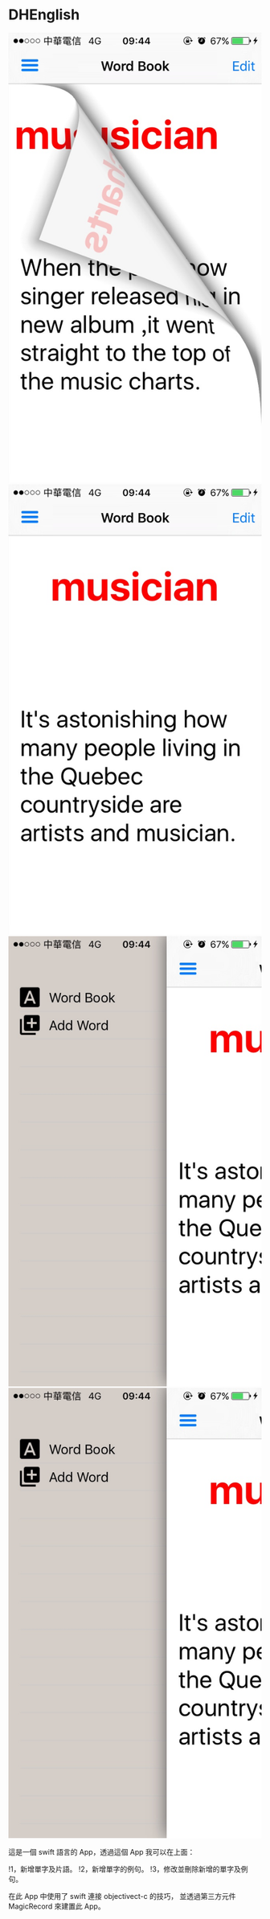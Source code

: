 # DHEnglish

![](https://github.com/DarrenHsu/DHEnglish/blob/master/Screen%20Shot/thumb_IMG_4510_1024.jpg)
![](https://github.com/DarrenHsu/DHEnglish/blob/master/Screen%20Shot/thumb_IMG_4511_1024.jpg)
![](https://github.com/DarrenHsu/DHEnglish/blob/master/Screen%20Shot/thumb_IMG_4512_1024.jpg)
![](https://github.com/DarrenHsu/DHEnglish/blob/master/Screen%20Shot/thumb_IMG_4512_1024.jpg)

這是一個 swift 語言的 App，透過這個 App 我可以在上面：

!1，新增單字及片語。
!2，新增單字的例句。
!3，修改並刪除新增的單字及例句。

在此 App 中使用了 swift 連接 objectivect-c  的技巧，
並透過第三方元件 MagicRecord 來建置此 App。
